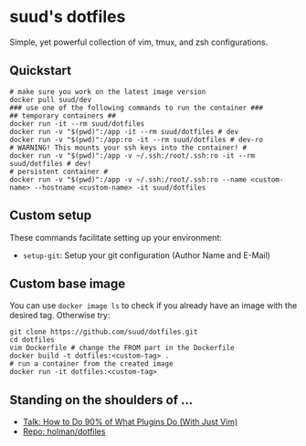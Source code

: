 # suud's dotfiles
Simple, yet powerful collection of vim, tmux, and zsh configurations.

## Quickstart
```
# make sure you work on the latest image version
docker pull suud/dev 
### use one of the following commands to run the container ###
## temporary containers ##
docker run -it --rm suud/dotfiles
docker run -v "$(pwd)":/app -it --rm suud/dotfiles # dev
docker run -v "$(pwd)":/app:ro -it --rm suud/dotfiles # dev-ro
# WARNING! This mounts your ssh keys into the container! #
docker run -v "$(pwd)":/app -v ~/.ssh:/root/.ssh:ro -it --rm suud/dotfiles # dev!
# persistent container #
docker run -v "$(pwd)":/app -v ~/.ssh:/root/.ssh:ro --name <custom-name> --hostname <custom-name> -it suud/dotfiles
```

## Custom setup

These commands facilitate setting up your environment:

- `setup-git`: Setup your git configuration (Author Name and E-Mail)


## Custom base image
You can use `docker image ls` to check if you already have an image with the
desired tag. Otherwise try:

```
git clone https://github.com/suud/dotfiles.git
cd dotfiles
vim Dockerfile # change the FROM part in the Dockerfile
docker build -t dotfiles:<custom-tag> .
# run a container from the created image
docker run -it dotfiles:<custom-tag>
```


## Standing on the shoulders of ...
- [Talk: How to Do 90% of What Plugins Do (With Just Vim)](https://youtu.be/XA2WjJbmmoM)
- [Repo: holman/dotfiles](https://github.com/holman/dotfiles)
